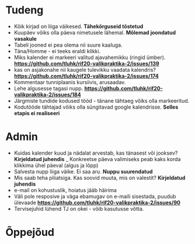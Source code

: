 # Tudeng
- Kõik kirjad on liiga väikesed. **Tähekõrguseid tõstetud**
- Kuupäev võiks olla päeva nimetusele lähemal. **Mõlemad joondatud vasakule**
- Tabeli jooned ei pea olema nii suure kaaluga.
- Täna/Homme - ei teeks eraldi klikki.
- Miks kalender ei markeeri valitud ajavahemikku (ringid ümber). **https://github.com/tluhk/rif20-valikpraktika-2/issues/139**
- kas on asjakonahe nii kaugele tulevikku vaadata kalendris? **https://github.com/tluhk/rif20-valikpraktika-2/issues/174**
- Kommentaar tunniplaanis kursiivis, arusaadav. 
- Lehe algusesse tagasi nupp. **https://github.com/tluhk/rif20-valikpraktika-2/issues/184**
- Järgmiste tundide kodused tööd - tänane tähtaeg võiks olla markeeritud.
- Kodutööde tähtajad võiks olla süngitavad google kalendrisse. **Selles etapis ei realiseeri**

# Admin
- Kuidas kalender kuud ja nädalat arvestab, kas tänasest või jooksev? **Kirjeldatud juhendis**
_ Konkreetse päeva valimiseks peab kaks korda klikkima ühel päeval (algus ja lõpp)
- Salvesta nupp liiga väike. Ei saa aru. **Nuppu suurendatud**
- Mis saab teha pliiatsiga. Kas soovid muuta, mis on valestit? **Kirjeldatud juhendis**
- e-mail on kohustuslik, hoiatus jääb häirima
- Väli pole resposive ja väga ebamugav on e-maili  sisestada, puudub ülevaade **https://github.com/tluhk/rif20-valikpraktika-2/issues/90**
- Tervisejuhid lühend TJ on okei - võib kasutusse võtta. 

# Õppejõud
